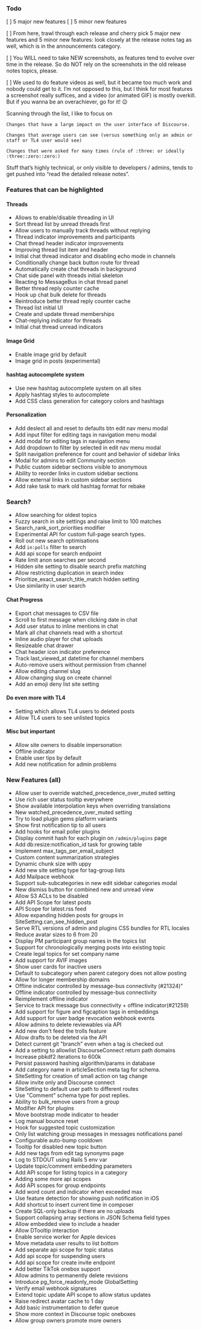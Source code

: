 ### Todo
[ ] 5 major new features
[ ] 5 minor new features

[ ] From here, trawl through each release and cherry pick 5 major new features and 5 minor new features: look closely at the release notes tag as well, which is in the announcements category.

[ ] You WILL need to take NEW screenshots, as features tend to evolve over time in the release. So do NOT rely on the screenshots in the old release notes topics, please.

[ ] We used to do feature videos as well, but it became too much work and nobody could get to it. I’m not opposed to this, but I think for most features a screenshot really suffices, and a video (or animated GIF) is mostly overkill. But if you wanna be an overachiever, go for it! :wink:

Scanning through the list, I like to focus on

    Changes that have a large impact on the user interface of Discourse.

    Changes that average users can see (versus something only an admin or staff or TL4 user would see)

    Changes that were asked for many times (rule of :three: or ideally :three::zero::zero:)

Stuff that’s highly technical, or only visible to developers / admins, tends to get pushed into “read the detailed release notes”.


### Features that can be highlighted

#### Threads
- Allows to enable/disable threading in UI
- Sort thread list by unread threads first
- Allow users to manually track threads without replying
- Thread indicator improvements and participants
- Chat thread header indicator improvements
- Improving thread list item and header
- Initial chat thread indicator and disabling echo mode in channels
- Conditionally change back button route for thread
- Automatically create chat threads in background
- Chat side panel with threads initial skeleton
- Reacting to MessageBus in chat thread panel
- Better thread reply counter cache
- Hook up chat bulk delete for threads
- Reintroduce better thread reply counter cache
- Thread list initial UI
- Create and update thread memberships
- Chat-replying indicator for threads
- Initial chat thread unread indicators

#### Image Grid
- Enable image grid by default
- Image grid in posts (experimental)

#### hashtag autocomplete system
- Use new hashtag autocomplete system on all sites
- Apply hashtag styles to autocomplete
- Add CSS class generation for category colors and hashtags

#### Personalization
- Add deslect all and reset to defaults btn edit nav menu modal
- Add input filter for editing tags in navigation menu modal
- Add modal for editing tags in navigation menu
- Add dropdown to filter by selected in edit nav menu modal
- Split navigation preference for count and behavior of sidebar links
- Modal for admins to edit Community section
- Public custom sidebar sections visible to anonymous
- Ability to reorder links in custom sidebar sections
- Allow external links in custom sidebar sections
- Add rake task to mark old hashtag format for rebake

### Search?
- Allow searching for oldest topics
- Fuzzy search in site settings and raise limit to 100 matches
- Search_rank_sort_priorities modifier
- Experimental API for custom full-page search types.
- Roll out new search optimisations
- Add `in:polls` filter to search
- Add api scope for search endpoint
- Rate limit anon searches per second
- Hidden site setting to disable search prefix matching
- Allow restricting duplication in search index
- Prioritize_exact_search_title_match hidden setting
- Use similarity in user search

#### Chat Progress
- Export chat messages to CSV file
- Scroll to first message when clicking date in chat
- Add user status to inline mentions in chat
- Mark all chat channels read with a shortcut
- Inline audio player for chat uploads
- Resizeable chat drawer
- Chat header icon indicator preference
- Track last_viewed_at datetime for channel members
- Auto-remove users without permission from channel
- Allow editing channel slug
- Allow changing slug on create channel
- Add an emoji deny list site setting

#### Do even more with TL4 
- Setting which allows TL4 users to deleted posts
- Allow TL4 users to see unlisted topics

#### Misc but important
- Allow site owners to disable impersonation
- Offline indicator
- Enable user tips by default
- Add new notification for admin problems



### New Features (all)

- Allow user to override watched_precedence_over_muted setting
- Use rich user status tooltip everywhere
- Show available interpolation keys when overriding translations
- New watched_precedence_over_muted setting
- Try to load plugin gems platform variants
- Show first notification tip to all users
- Add hooks for email poller plugins
- Display commit hash for each plugin on `/admin/plugins` page
- Add db:resize:notification_id task for growing table
- Implement max_tags_per_email_subject
- Custom content summarization strategies
- Dynamic chunk size with uppy
- Add new site setting type for tag-group lists
- Add Mailpace webhook
- Support sub-subcategories in new edit sidebar categories modal
- New dismiss button for combined new and unread view
- Allow S3 ACLs to be disabled
- Add API Scope for latest posts
- API Scope for latest.rss feed
- Allow expanding hidden posts for groups in SiteSetting.can_see_hidden_post
- Serve RTL versions of admin and plugins CSS bundles for RTL locales
- Reduce avatar sizes to 6 from 20
- Display PM participant group names in the topics list
- Support for chronologically merging posts into existing topic
- Create legal topics for set company name
- Add support for AVIF images
- Show user cards for inactive users
- Default to subcategory when parent category does not allow posting
- Allow for longer membership domains
- Offline indicator controlled by message-bus connectivity (#21324)"
- Offline indicator controlled by message-bus connectivity
- Reimplement offline indicator 
- Service to track message bus connectivity + offline indicator(#21259)
- Add support for figure and figcaption tags in embeddings
- Add support for user badge revocation webhook events
- Allow admins to delete reviewables via API
- Add new don't feed the trolls feature
- Allow drafts to be deleted via the API
- Detect current git "branch" even when a tag is checked out
- Add a setting to allowlist DiscourseConnect return path domains
- Increase pbkdf2 iterations to 600k
- Persist password hashing algorithm/params in database
- Add category name in articleSection meta tag for schema.
- SiteSetting for creation of small action on tag change
- Allow invite only and Discourse connect
- SiteSetting to default user path to different routes
- Use "Comment" schema type for post replies.
- Ability to bulk_remove users from a group
- Modifier API for plugins
- Move bootstrap mode indicator to header
- Log manual bounce reset
- Hook for suggested topic customization
- Only list watching group messages in messages notifications panel
- Configurable auto-bump cooldown
- Tooltip for disabled new topic button
- Add new tags from edit tag synonyms page
- Log to STDOUT using Rails 5 env var
- Update topic/comment embedding parameters
- Add API scope for listing topics in a category
- Adding some more api scopes
- Add API scopes for group endpoints
- Add word count and indicator when exceeded max
- Use feature detection for showing push notification in iOS
- Add shortcut to insert current time in composer
- Create SQL-only backup if there are no uploads
- Support collapsing array sections in JSON Schema field types
- Allow embedded view to include a header
- Allow DTooltip interaction
- Enable service worker for Apple devices
- Move metadata user results to list bottom
- Add separate api scope for topic status
- Add api scope for suspending users
- Add api scope for create invite endpoint
- Add better TikTok onebox support
- Allow admins to permanently delete revisions
- Introduce pg_force_readonly_mode GlobalSetting
- Verify email webhook signatures
- Extend topic update API scope to allow status updates
- Raise redirect avatar cache to 1 day
- Add basic instrumentation to defer queue
- Show more context in Discourse topic oneboxes
- Allow group owners promote more owners
